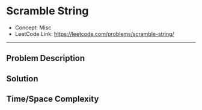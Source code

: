 # Scramble String

- Concept: Misc
- LeetCode Link: https://leetcode.com/problems/scramble-string/

---

## Problem Description

## Solution

## Time/Space Complexity

